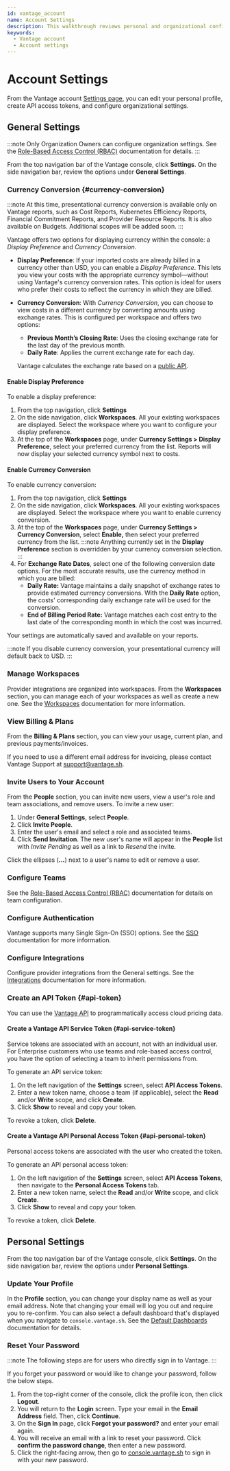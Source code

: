 ```yaml
---
id: vantage_account
name: Account Settings
description: This walkthrough reviews personal and organizational configuration settings for your Vantage account.
keywords:
  - Vantage account
  - Account settings
---
```


# Account Settings

From the Vantage account [Settings page](https://console.vantage.sh/account/profile), you can edit your personal profile, create API access tokens, and configure organizational settings.

## General Settings

:::note
Only Organization Owners can configure organization settings. See the [Role-Based Access Control (RBAC)](/rbac) documentation for details.
:::

From the top navigation bar of the Vantage console, click **Settings**. On the side navigation bar, review the options under **General Settings**.

### Currency Conversion {#currency-conversion}

:::note
At this time, presentational currency conversion is available only on Vantage reports, such as Cost Reports, Kubernetes Efficiency Reports, Financial Commitment Reports, and Provider Resource Reports. It is also available on Budgets. Additional scopes will be added soon.
:::

Vantage offers two options for displaying currency within the console: a _Display Preference_ and _Currency Conversion_. 

- **Display Preference**: If your imported costs are already billed in a currency other than USD, you can enable a _Display Preference_. This lets you view your costs with the appropriate currency symbol—without using Vantage's currency conversion rates. This option is ideal for users who prefer their costs to reflect the currency in which they are billed.
- **Currency Conversion**: With *Currency Conversion*, you can choose to view costs in a different currency by converting amounts using exchange rates. This is configured per workspace and offers two options:
    - **Previous Month’s Closing Rate**: Uses the closing exchange rate for the last day of the previous month.
    - **Daily Rate**: Applies the current exchange rate for each day.
    
  Vantage calculates the exchange rate based on a [public API](https://exchangeratesapi.io/).

#### Enable Display Preference 

To enable a display preference:

1. From the top navigation, click **Settings**
2. On the side navigation, click **Workspaces**. All your existing workspaces are displayed. Select the workspace where you want to configure your display preference.
3. At the top of the **Workspaces** page, under **Currency Settings > Display Preference**, select your preferred currency from the list. Reports will now display your selected currency symbol next to costs.

#### Enable Currency Conversion 

To enable currency conversion:

1. From the top navigation, click **Settings**
2. On the side navigation, click **Workspaces**. All your existing workspaces are displayed. Select the workspace where you want to enable currency conversion.
3. At the top of the **Workspaces** page, under **Currency Settings > Currency Conversion**, select **Enable,** then select your preferred currency from the list.
  :::note
  Anything currently set in the **Display Preference** section is overridden by your currency conversion selection.
  :::
4. For **Exchange Rate Dates**, select one of the following conversion date options. For the most accurate results, use the currency method in which you are billed:
    - **Daily Rate:** Vantage maintains a daily snapshot of exchange rates to provide estimated currency conversions. With the **Daily Rate** option, the costs' corresponding daily exchange rate will be used for the conversion.
    - **End of Billing Period Rate:** Vantage matches each cost entry to the last date of the corresponding month in which the cost was incurred.

Your settings are automatically saved and available on your reports.

:::note
If you disable currency conversion, your presentational currency will default back to USD.
:::

### Manage Workspaces

Provider integrations are organized into workspaces. From the **Workspaces** section, you can manage each of your workspaces as well as create a new one. See the [Workspaces](/workspaces) documentation for more information.

### View Billing & Plans

From the **Billing & Plans** section, you can view your usage, current plan, and previous payments/invoices.

If you need to use a different email address for invoicing, please contact Vantage Support at [support@vantage.sh](mailto:support@vantage.sh).

### Invite Users to Your Account

From the **People** section, you can invite new users, view a user's role and team associations, and remove users. To invite a new user:

1. Under **General Settings**, select **People**.
2. Click **Invite People**.
3. Enter the user's email and select a role and associated teams.
4. Click **Send Invitation**. The new user's name will appear in the **People** list with _Invite Pending_ as well as a link to _Resend_ the invite.

Click the ellipses (**...**) next to a user's name to edit or remove a user.

### Configure Teams

See the [Role-Based Access Control (RBAC)](/rbac) documentation for details on team configuration.

### Configure Authentication

Vantage supports many Single Sign-On (SSO) options. See the [SSO](/sso) documentation for more information.

### Configure Integrations

Configure provider integrations from the General settings. See the [Integrations](/getting_started) documentation for more information.

### Create an API Token {#api-token}

You can use the [Vantage API](https://vantage.readme.io/reference/general) to programmatically access cloud pricing data.

#### Create a Vantage API Service Token {#api-service-token}

Service tokens are associated with an account, not with an individual user. For Enterprise customers who use teams and role-based access control, you have the option of selecting a team to inherit permissions from.

To generate an API service token:

1. On the left navigation of the **Settings** screen, select **API Access Tokens**.
2. Enter a new token name, choose a team (if applicable), select the **Read** and/or **Write** scope, and click **Create**.
3. Click **Show** to reveal and copy your token.

To revoke a token, click **Delete**.

#### Create a Vantage API Personal Access Token {#api-personal-token}

Personal access tokens are associated with the user who created the token.

To generate an API personal access token:

1. On the left navigation of the **Settings** screen, select **API Access Tokens**, then navigate to the **Personal Access Tokens** tab.
2. Enter a new token name, select the **Read** and/or **Write** scope, and click **Create**.
3. Click **Show** to reveal and copy your token.

To revoke a token, click **Delete**.

## Personal Settings

From the top navigation bar of the Vantage console, click **Settings**. On the side navigation bar, review the options under **Personal Settings**.

### Update Your Profile

In the **Profile** section, you can change your display name as well as your email address. Note that changing your email will log you out and require you to re-confirm. You can also select a default dashboard that's displayed when you navigate to `console.vantage.sh`. See the [Default Dashboards](/dashboards#default-dashboard) documentation for details.

### Reset Your Password

:::note
The following steps are for users who directly sign in to Vantage.
:::

If you forget your password or would like to change your password, follow the below steps.

1. From the top-right corner of the console, click the profile icon, then click **Logout**.
2. You will return to the **Login** screen. Type your email in the **Email Address** field. Then, click **Continue**.
3. On the **Sign In** page, click **Forgot your password?** and enter your email again.
4. You will receive an email with a link to reset your password. Click **confirm the password change**, then enter a new password.
5. Click the right-facing arrow, then go to [console.vantage.sh](https://console.vantage.sh) to sign in with your new password.
